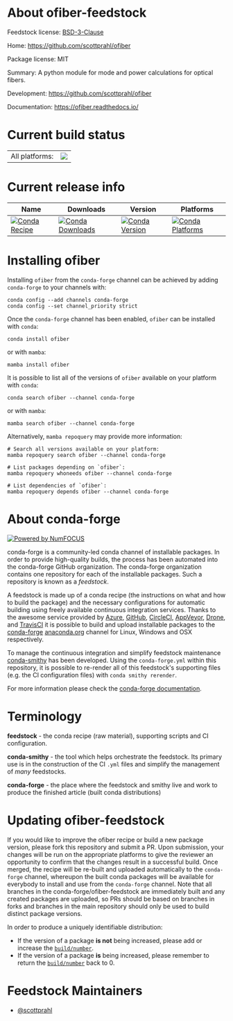 About ofiber-feedstock
======================

Feedstock license: [BSD-3-Clause](https://github.com/conda-forge/ofiber-feedstock/blob/main/LICENSE.txt)

Home: https://github.com/scottprahl/ofiber

Package license: MIT

Summary: A python module for mode and power calculations for optical fibers.

Development: https://github.com/scottprahl/ofiber

Documentation: https://ofiber.readthedocs.io/

Current build status
====================


<table><tr><td>All platforms:</td>
    <td>
      <a href="https://dev.azure.com/conda-forge/feedstock-builds/_build/latest?definitionId=20385&branchName=main">
        <img src="https://dev.azure.com/conda-forge/feedstock-builds/_apis/build/status/ofiber-feedstock?branchName=main">
      </a>
    </td>
  </tr>
</table>

Current release info
====================

| Name | Downloads | Version | Platforms |
| --- | --- | --- | --- |
| [![Conda Recipe](https://img.shields.io/badge/recipe-ofiber-green.svg)](https://anaconda.org/conda-forge/ofiber) | [![Conda Downloads](https://img.shields.io/conda/dn/conda-forge/ofiber.svg)](https://anaconda.org/conda-forge/ofiber) | [![Conda Version](https://img.shields.io/conda/vn/conda-forge/ofiber.svg)](https://anaconda.org/conda-forge/ofiber) | [![Conda Platforms](https://img.shields.io/conda/pn/conda-forge/ofiber.svg)](https://anaconda.org/conda-forge/ofiber) |

Installing ofiber
=================

Installing `ofiber` from the `conda-forge` channel can be achieved by adding `conda-forge` to your channels with:

```
conda config --add channels conda-forge
conda config --set channel_priority strict
```

Once the `conda-forge` channel has been enabled, `ofiber` can be installed with `conda`:

```
conda install ofiber
```

or with `mamba`:

```
mamba install ofiber
```

It is possible to list all of the versions of `ofiber` available on your platform with `conda`:

```
conda search ofiber --channel conda-forge
```

or with `mamba`:

```
mamba search ofiber --channel conda-forge
```

Alternatively, `mamba repoquery` may provide more information:

```
# Search all versions available on your platform:
mamba repoquery search ofiber --channel conda-forge

# List packages depending on `ofiber`:
mamba repoquery whoneeds ofiber --channel conda-forge

# List dependencies of `ofiber`:
mamba repoquery depends ofiber --channel conda-forge
```


About conda-forge
=================

[![Powered by
NumFOCUS](https://img.shields.io/badge/powered%20by-NumFOCUS-orange.svg?style=flat&colorA=E1523D&colorB=007D8A)](https://numfocus.org)

conda-forge is a community-led conda channel of installable packages.
In order to provide high-quality builds, the process has been automated into the
conda-forge GitHub organization. The conda-forge organization contains one repository
for each of the installable packages. Such a repository is known as a *feedstock*.

A feedstock is made up of a conda recipe (the instructions on what and how to build
the package) and the necessary configurations for automatic building using freely
available continuous integration services. Thanks to the awesome service provided by
[Azure](https://azure.microsoft.com/en-us/services/devops/), [GitHub](https://github.com/),
[CircleCI](https://circleci.com/), [AppVeyor](https://www.appveyor.com/),
[Drone](https://cloud.drone.io/welcome), and [TravisCI](https://travis-ci.com/)
it is possible to build and upload installable packages to the
[conda-forge](https://anaconda.org/conda-forge) [anaconda.org](https://anaconda.org/)
channel for Linux, Windows and OSX respectively.

To manage the continuous integration and simplify feedstock maintenance
[conda-smithy](https://github.com/conda-forge/conda-smithy) has been developed.
Using the ``conda-forge.yml`` within this repository, it is possible to re-render all of
this feedstock's supporting files (e.g. the CI configuration files) with ``conda smithy rerender``.

For more information please check the [conda-forge documentation](https://conda-forge.org/docs/).

Terminology
===========

**feedstock** - the conda recipe (raw material), supporting scripts and CI configuration.

**conda-smithy** - the tool which helps orchestrate the feedstock.
                   Its primary use is in the construction of the CI ``.yml`` files
                   and simplify the management of *many* feedstocks.

**conda-forge** - the place where the feedstock and smithy live and work to
                  produce the finished article (built conda distributions)


Updating ofiber-feedstock
=========================

If you would like to improve the ofiber recipe or build a new
package version, please fork this repository and submit a PR. Upon submission,
your changes will be run on the appropriate platforms to give the reviewer an
opportunity to confirm that the changes result in a successful build. Once
merged, the recipe will be re-built and uploaded automatically to the
`conda-forge` channel, whereupon the built conda packages will be available for
everybody to install and use from the `conda-forge` channel.
Note that all branches in the conda-forge/ofiber-feedstock are
immediately built and any created packages are uploaded, so PRs should be based
on branches in forks and branches in the main repository should only be used to
build distinct package versions.

In order to produce a uniquely identifiable distribution:
 * If the version of a package **is not** being increased, please add or increase
   the [``build/number``](https://docs.conda.io/projects/conda-build/en/latest/resources/define-metadata.html#build-number-and-string).
 * If the version of a package **is** being increased, please remember to return
   the [``build/number``](https://docs.conda.io/projects/conda-build/en/latest/resources/define-metadata.html#build-number-and-string)
   back to 0.

Feedstock Maintainers
=====================

* [@scottprahl](https://github.com/scottprahl/)

